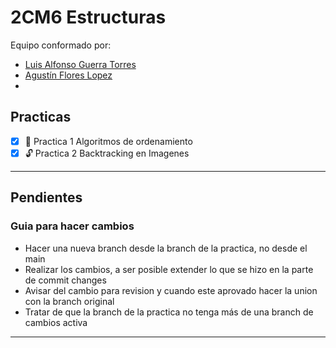 # 2CM6 Estructuras

Equipo conformado por:
- [Luis Alfonso Guerra Torres](https://github.com/TexorEuric)
- [Agustín Flores Lopez](https://github.com/AgustinFL23)
- 

## Practicas 
- [X] &#128272; Practica 1 Algoritmos de ordenamiento
- [X] 🔓 Practica 2 Backtracking en Imagenes
---
## Pendientes


### Guia para hacer cambios

- Hacer una nueva branch desde la branch de la practica, no desde el main
- Realizar los cambios, a ser posible extender lo que se hizo en la parte de commit changes
- Avisar del cambio para revision y cuando este aprovado hacer la union con la branch original
- Tratar de que la branch de la practica no tenga más de una branch de cambios activa

---

